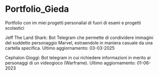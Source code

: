 # Portfolio_Gieda
Portfolio con im miei progetti personalial di fuori di esami e progetti scolastici

Jeff The Land Shark: Bot Telegram che permette di condividere immagini del suddetto personaggio Marvel, estraendole in maniera casuale da una cartella specifica. Ultimo aggiornamento: 03-03-2025 

Cephalon Gioggi: Bot telegram in cui richiedere informazioni in merito ai personaggi di un videogioco (Warframe). Ultimo aggiornamento: 01-06-2023
